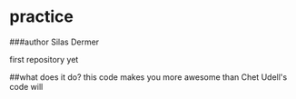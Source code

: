 # practice

###author
Silas Dermer

first repository yet

##what does it do? 
this code makes you more awesome than Chet Udell's code will
